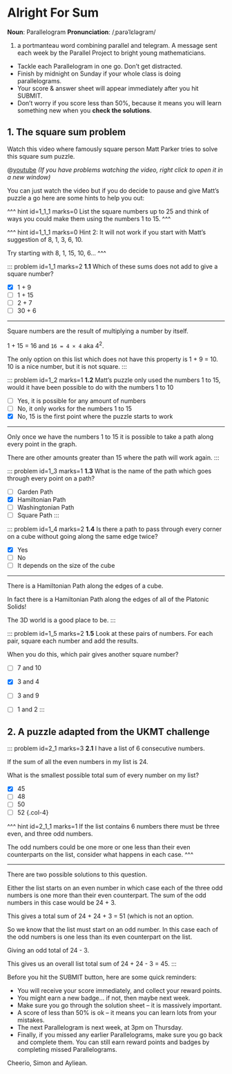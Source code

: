 # Alright For Sum

<div class="dictionary">

__Noun__: Parallelogram
__Pronunciation__: /ˌparəˈlɛləɡram/

1. a portmanteau word combining parallel and telegram. A message sent each
week by the Parallel Project to bright young mathematicians.

</div>

*	Tackle each Parallelogram in one go. Don’t get distracted.
*	Finish by midnight on Sunday if your whole class is doing parallelograms.
*	Your score & answer sheet will appear immediately after you hit SUBMIT.
*	Don’t worry if you score less than 50%, because it means you will learn something new when you __check the solutions__.


## 1. The square sum problem

Watch this video where famously square person Matt Parker tries to solve this square sum puzzle.

@[youtube](G1m7goLCJDY?start=318&rel=0) _(If you have problems watching the video, right click to open it in a new window)_

You can just watch the video but if you do decide to pause and give Matt’s puzzle a go here are some hints to help you out:

^^^ hint id=1_1_1 marks=0
List the square numbers up to 25 and think of ways you could make them using the numbers 1 to 15.
^^^

^^^ hint id=1_1_1 marks=0
Hint 2: It will not work if you start with Matt’s suggestion of 8, 1, 3, 6, 10.  

Try starting with 8, 1, 15, 10, 6...
^^^

::: problem id=1_1 marks=2
__1.1__ Which of these sums does not add to give a square number?

* [x] 1 + 9
* [ ] 1 + 15
* [ ] 2 + 7
* [ ] 30 + 6

---

Square numbers are the result of multiplying a number by itself.  

1 + 15 = 16 and `16 = 4 × 4` aka 4<sup>2</sup>.  

The only option on this list which does not have this property is 1 + 9 = 10. 10 is a nice number, but it is not square.
:::

::: problem id=1_2 marks=1
__1.2__ Matt’s puzzle only used the numbers 1 to 15, would it have been possible to do with the numbers 1 to 10

* [ ] Yes, it is possible for any amount of numbers
* [ ] No, it only works for the numbers 1 to 15
* [x] No, 15 is the first point where the puzzle starts to work

---

Only once we have the numbers 1 to 15 it is possible to take a path along every point in the graph.  

There are other amounts greater than 15 where the path will work again.
:::

::: problem id=1_3 marks=1
__1.3__ What is the name of the path which goes through every point on a path?

* [ ] Garden Path
* [x] Hamiltonian Path
* [ ] Washingtonian Path
* [ ] Square Path
:::

::: problem id=1_4 marks=2
__1.4__ Is there a path to pass through every corner on a cube without going along the same edge twice?

* [x] Yes
* [ ] No
* [ ] It depends on the size of the cube

---

There is a Hamiltonian Path along the edges of a cube.  

In fact there is a Hamiltonian Path along the edges of all of the Platonic Solids!  

The 3D world is a good place to be.
:::

::: problem id=1_5 marks=2
__1.5__ Look at these pairs of numbers. For each pair, square each number and add the results.  

When you do this, which pair gives another square number?

* [ ] 7 and 10
* [x] 3 and 4
* [ ] 3 and 9
* [ ] 1 and 2
:::


## 2. A puzzle adapted from the UKMT challenge

::: problem id=2_1 marks=3
__2.1__ I have a list of 6 consecutive numbers.  

If the sum of all the even numbers in my list is 24.  

What is the smallest possible total sum of every number on my list?

* [x] 45
* [ ] 48
* [ ] 50
* [ ] 52
{.col-4}

^^^ hint id=2_1_1 marks=1
If the list contains 6 numbers there must be three even, and three odd numbers.  

The odd numbers could be one more or one less than their even counterparts on the list, consider what happens in each case.
^^^

---

There are two possible solutions to this question.  

Either the list starts on an even number in which case each of the three odd numbers is one more than their even counterpart. The sum of the odd numbers in this case would be 24 + 3.  

This gives a total sum of 24 + 24 + 3 = 51 (which is not an option.

So we know that the list must start on an odd number. In this case each of the odd numbers is one less than its even counterpart on the list.  

Giving an odd total of 24 - 3.  

This gives us an overall list total sum of 24 + 24 - 3 = 45.
:::


Before you hit the SUBMIT button, here are some quick reminders:

*	You will receive your score immediately, and collect your reward points.
*	You might earn a new badge... if not, then maybe next week.
*	Make sure you go through the solution sheet – it is massively important.
*	A score of less than 50% is ok – it means you can learn lots from your mistakes.
*	The next Parallelogram is next week, at 3pm on Thursday.
*	Finally, if you missed any earlier Parallelograms, make sure you go back and complete them. You can still earn reward points and badges by completing missed Parallelograms.

Cheerio,
Simon and Ayliean.
